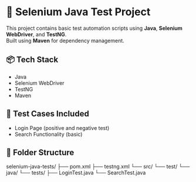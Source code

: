 # 🤖 Selenium Java Test Project

This project contains basic test automation scripts using **Java**, **Selenium WebDriver**, and **TestNG**.  
Built using **Maven** for dependency management.

## 📦 Tech Stack
- Java
- Selenium WebDriver
- TestNG
- Maven

## 🚀 Test Cases Included
- Login Page (positive and negative test)
- Search Functionality (basic)

## 📂 Folder Structure
selenium-java-tests/
├── pom.xml
├── testng.xml
└── src/
└── test/
└── java/
└── tests/
├── LoginTest.java
└── SearchTest.java

